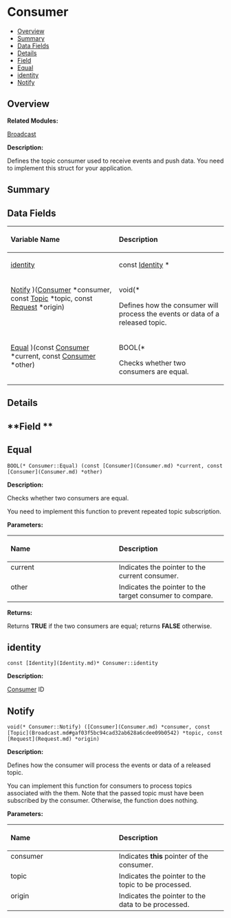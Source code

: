 # Consumer<a name="ZH-CN_TOPIC_0000001055078133"></a>

-   [Overview](#section232136428165631)
-   [Summary](#section430934111165631)
-   [Data Fields](#pub-attribs)
-   [Details](#section304163631165631)
-   [Field](#section1026643206165631)
-   [Equal](#a38ab45549e981dc8c8c0a90883a6bac8)
-   [identity](#ac6e98b3361e6be922804e8c459fe303b)
-   [Notify](#a57b8ea7ff05c30832af06804a0526765)

## **Overview**<a name="section232136428165631"></a>

**Related Modules:**

[Broadcast](Broadcast.md)

**Description:**

Defines the topic consumer used to receive events and push data. You need to implement this struct for your application. 

## **Summary**<a name="section430934111165631"></a>

## Data Fields<a name="pub-attribs"></a>

<a name="table771842471165631"></a>
<table><thead align="left"><tr id="row811376784165631"><th class="cellrowborder" valign="top" width="50%" id="mcps1.1.3.1.1"><p id="p1313789521165631"><a name="p1313789521165631"></a><a name="p1313789521165631"></a>Variable Name</p>
</th>
<th class="cellrowborder" valign="top" width="50%" id="mcps1.1.3.1.2"><p id="p1623831590165631"><a name="p1623831590165631"></a><a name="p1623831590165631"></a>Description</p>
</th>
</tr>
</thead>
<tbody><tr id="row1725223854165631"><td class="cellrowborder" valign="top" width="50%" headers="mcps1.1.3.1.1 "><p id="p2080209934165631"><a name="p2080209934165631"></a><a name="p2080209934165631"></a><a href="Consumer.md#ac6e98b3361e6be922804e8c459fe303b">identity</a></p>
</td>
<td class="cellrowborder" valign="top" width="50%" headers="mcps1.1.3.1.2 "><p id="p775692238165631"><a name="p775692238165631"></a><a name="p775692238165631"></a>const <a href="Identity.md">Identity</a> * </p>
</td>
</tr>
<tr id="row1161342717165631"><td class="cellrowborder" valign="top" width="50%" headers="mcps1.1.3.1.1 "><p id="p245049565165631"><a name="p245049565165631"></a><a name="p245049565165631"></a><a href="Consumer.md#a57b8ea7ff05c30832af06804a0526765">Notify</a> )(<a href="Consumer.md">Consumer</a> *consumer, const <a href="Broadcast.md#gaf03f5bc94cad32ab628a6cdee09b0542">Topic</a> *topic, const <a href="Request.md">Request</a> *origin)</p>
</td>
<td class="cellrowborder" valign="top" width="50%" headers="mcps1.1.3.1.2 "><p id="p1497081705165631"><a name="p1497081705165631"></a><a name="p1497081705165631"></a>void(* </p>
<p id="p1011069323165631"><a name="p1011069323165631"></a><a name="p1011069323165631"></a>Defines how the consumer will process the events or data of a released topic. </p>
</td>
</tr>
<tr id="row690162539165631"><td class="cellrowborder" valign="top" width="50%" headers="mcps1.1.3.1.1 "><p id="p257928500165631"><a name="p257928500165631"></a><a name="p257928500165631"></a><a href="Consumer.md#a38ab45549e981dc8c8c0a90883a6bac8">Equal</a> )(const <a href="Consumer.md">Consumer</a> *current, const <a href="Consumer.md">Consumer</a> *other)</p>
</td>
<td class="cellrowborder" valign="top" width="50%" headers="mcps1.1.3.1.2 "><p id="p1812876356165631"><a name="p1812876356165631"></a><a name="p1812876356165631"></a>BOOL(* </p>
<p id="p1638459615165631"><a name="p1638459615165631"></a><a name="p1638459615165631"></a>Checks whether two consumers are equal. </p>
</td>
</tr>
</tbody>
</table>

## **Details**<a name="section304163631165631"></a>

## **Field **<a name="section1026643206165631"></a>

## Equal<a name="a38ab45549e981dc8c8c0a90883a6bac8"></a>

```
BOOL(* Consumer::Equal) (const [Consumer](Consumer.md) *current, const [Consumer](Consumer.md) *other)
```

 **Description:**

Checks whether two consumers are equal. 

You need to implement this function to prevent repeated topic subscription. 

**Parameters:**

<a name="table413133702165631"></a>
<table><thead align="left"><tr id="row935843313165631"><th class="cellrowborder" valign="top" width="50%" id="mcps1.1.3.1.1"><p id="p1420411528165631"><a name="p1420411528165631"></a><a name="p1420411528165631"></a>Name</p>
</th>
<th class="cellrowborder" valign="top" width="50%" id="mcps1.1.3.1.2"><p id="p2099372885165631"><a name="p2099372885165631"></a><a name="p2099372885165631"></a>Description</p>
</th>
</tr>
</thead>
<tbody><tr id="row1731164163165631"><td class="cellrowborder" valign="top" width="50%" headers="mcps1.1.3.1.1 ">current</td>
<td class="cellrowborder" valign="top" width="50%" headers="mcps1.1.3.1.2 ">Indicates the pointer to the current consumer. </td>
</tr>
<tr id="row53667923165631"><td class="cellrowborder" valign="top" width="50%" headers="mcps1.1.3.1.1 ">other</td>
<td class="cellrowborder" valign="top" width="50%" headers="mcps1.1.3.1.2 ">Indicates the pointer to the target consumer to compare. </td>
</tr>
</tbody>
</table>

**Returns:**

Returns  **TRUE**  if the two consumers are equal; returns  **FALSE**  otherwise. 

## identity<a name="ac6e98b3361e6be922804e8c459fe303b"></a>

```
const [Identity](Identity.md)* Consumer::identity
```

 **Description:**

[Consumer](Consumer.md)  ID 

## Notify<a name="a57b8ea7ff05c30832af06804a0526765"></a>

```
void(* Consumer::Notify) ([Consumer](Consumer.md) *consumer, const [Topic](Broadcast.md#gaf03f5bc94cad32ab628a6cdee09b0542) *topic, const [Request](Request.md) *origin)
```

 **Description:**

Defines how the consumer will process the events or data of a released topic. 

You can implement this function for consumers to process topics associated with the them. Note that the passed topic must have been subscribed by the consumer. Otherwise, the function does nothing. 

**Parameters:**

<a name="table1180735570165631"></a>
<table><thead align="left"><tr id="row1920208490165631"><th class="cellrowborder" valign="top" width="50%" id="mcps1.1.3.1.1"><p id="p574769601165631"><a name="p574769601165631"></a><a name="p574769601165631"></a>Name</p>
</th>
<th class="cellrowborder" valign="top" width="50%" id="mcps1.1.3.1.2"><p id="p1066652007165631"><a name="p1066652007165631"></a><a name="p1066652007165631"></a>Description</p>
</th>
</tr>
</thead>
<tbody><tr id="row2006218039165631"><td class="cellrowborder" valign="top" width="50%" headers="mcps1.1.3.1.1 ">consumer</td>
<td class="cellrowborder" valign="top" width="50%" headers="mcps1.1.3.1.2 ">Indicates <strong id="b2137454649165631"><a name="b2137454649165631"></a><a name="b2137454649165631"></a>this</strong> pointer of the consumer. </td>
</tr>
<tr id="row190964430165631"><td class="cellrowborder" valign="top" width="50%" headers="mcps1.1.3.1.1 ">topic</td>
<td class="cellrowborder" valign="top" width="50%" headers="mcps1.1.3.1.2 ">Indicates the pointer to the topic to be processed. </td>
</tr>
<tr id="row309971703165631"><td class="cellrowborder" valign="top" width="50%" headers="mcps1.1.3.1.1 ">origin</td>
<td class="cellrowborder" valign="top" width="50%" headers="mcps1.1.3.1.2 ">Indicates the pointer to the data to be processed. </td>
</tr>
</tbody>
</table>


